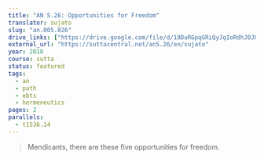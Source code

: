 ```yaml
---
title: "AN 5.26: Opportunities for Freedom"
translator: sujato
slug: "an.005.026"
drive_links: ["https://drive.google.com/file/d/19DuRGpqGRiQyJqIoRdhJ0JUTdOpV0Rf8/view?usp=drivesdk"]
external_url: "https://suttacentral.net/an5.26/en/sujato"
year: 2018
course: sutta
status: featured
tags:
  - an
  - path
  - ebts
  - hermeneutics
pages: 2
parallels:
  - t1536.14
---
```


> Mendicants, there are these five opportunities for freedom.

<!---->
